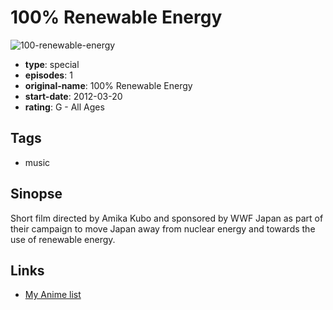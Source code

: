 # 100% Renewable Energy

![100-renewable-energy](https://cdn.myanimelist.net/images/anime/1626/98877.jpg)

-   **type**: special
-   **episodes**: 1
-   **original-name**: 100% Renewable Energy
-   **start-date**: 2012-03-20
-   **rating**: G - All Ages

## Tags

-   music

## Sinopse

Short film directed by Amika Kubo and sponsored by WWF Japan as part of their campaign to move Japan away from nuclear energy and towards the use of renewable energy.

## Links

-   [My Anime list](https://myanimelist.net/anime/39208/100_Renewable_Energy)
